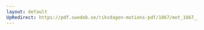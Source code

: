 ```yaml
---
layout: default
UpRedirect: https://pdf.swedeb.se/riksdagen-motions-pdf/1867/mot_1867__ak__00021.pdf
---
```

